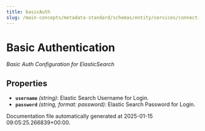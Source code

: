```yaml
---
title: basicAuth
slug: /main-concepts/metadata-standard/schemas/entity/services/connections/search/elasticsearch/basicauth
---
```


# Basic Authentication

*Basic Auth Configuration for ElasticSearch*

## Properties

- **`username`** *(string)*: Elastic Search Username for Login.
- **`password`** *(string, format: password)*: Elastic Search Password for Login.


Documentation file automatically generated at 2025-01-15 09:05:25.266839+00:00.
